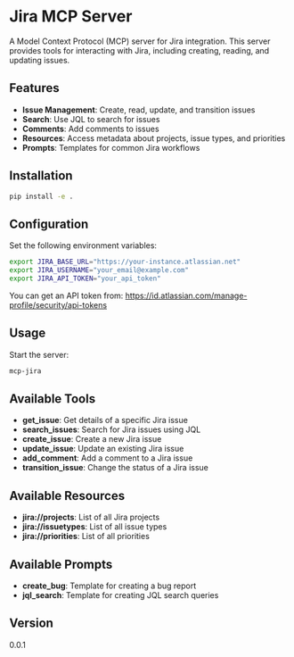 # Jira MCP Server

A Model Context Protocol (MCP) server for Jira integration. This server provides tools for interacting with Jira, including creating, reading, and updating issues.

## Features

- **Issue Management**: Create, read, update, and transition issues
- **Search**: Use JQL to search for issues
- **Comments**: Add comments to issues
- **Resources**: Access metadata about projects, issue types, and priorities
- **Prompts**: Templates for common Jira workflows

## Installation

```bash
pip install -e .
```

## Configuration

Set the following environment variables:

```bash
export JIRA_BASE_URL="https://your-instance.atlassian.net"
export JIRA_USERNAME="your_email@example.com"
export JIRA_API_TOKEN="your_api_token"
```

You can get an API token from: https://id.atlassian.com/manage-profile/security/api-tokens

## Usage

Start the server:

```bash
mcp-jira
```

## Available Tools

- **get_issue**: Get details of a specific Jira issue
- **search_issues**: Search for Jira issues using JQL
- **create_issue**: Create a new Jira issue
- **update_issue**: Update an existing Jira issue
- **add_comment**: Add a comment to a Jira issue
- **transition_issue**: Change the status of a Jira issue

## Available Resources

- **jira://projects**: List of all Jira projects
- **jira://issuetypes**: List of all issue types
- **jira://priorities**: List of all priorities

## Available Prompts

- **create_bug**: Template for creating a bug report
- **jql_search**: Template for creating JQL search queries

## Version

0.0.1
